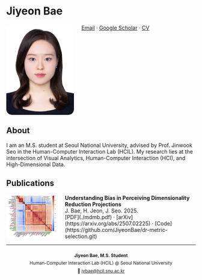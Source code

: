 <link rel="stylesheet" href="assets/css/custom.css">

# Jiyeon Bae

<img src="./me.jpg" alt="profile photo" width="180" align="left" style="margin-right:20px; border-radius:15px;">

[Email](mailto:jybae@hcil.snu.ac.kr) · [Google Scholar](https://scholar.google.com/citations?user=BETDiI4AAAAJ&hl=ko) · [CV](./cv.pdf)

<br clear="left"/>

## About
I am an M.S. student at Seoul National University, advised by Prof. Jinwook Seo in the Human-Computer Interaction Lab (HCIL).
My research lies at the intersection of Visual Analytics, Human-Computer Interaction (HCI), and High-Dimensional Data.

## Publications

<div class="pub-item">
  <img class="pub-thumb" src="./paper.png" alt="thumbnail" style="width:140px; border-radius:8px; float:left; margin-right:16px;">

  <div>
    <b>Understanding Bias in Perceiving Dimensionality Reduction Projections</b><br>
    J. Bae, H. Jeon, J. Seo. 2025.<br>
    [PDF](./mdmb.pdf) · [arXiv](https://arxiv.org/abs/2507.02225) · [Code](https://github.com/JiyeonBae/dr-metric-selection.git)
  </div>

  <div style="clear:left;"></div>
</div>

---

<p align="center">
  <sub>
    <b>Jiyeon Bae, M.S. Student</b><br>
    Human-Computer Interaction Lab (HCIL) @ Seoul National University<br>
    📧 <a href="mailto:jybae@hcil.snu.ac.kr">jybae@hcil.snu.ac.kr</a>
  </sub>
</p>
